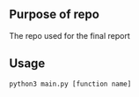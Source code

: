 ## Purpose of repo
The repo used for the final report
## Usage
``
python3 main.py [function name]
``